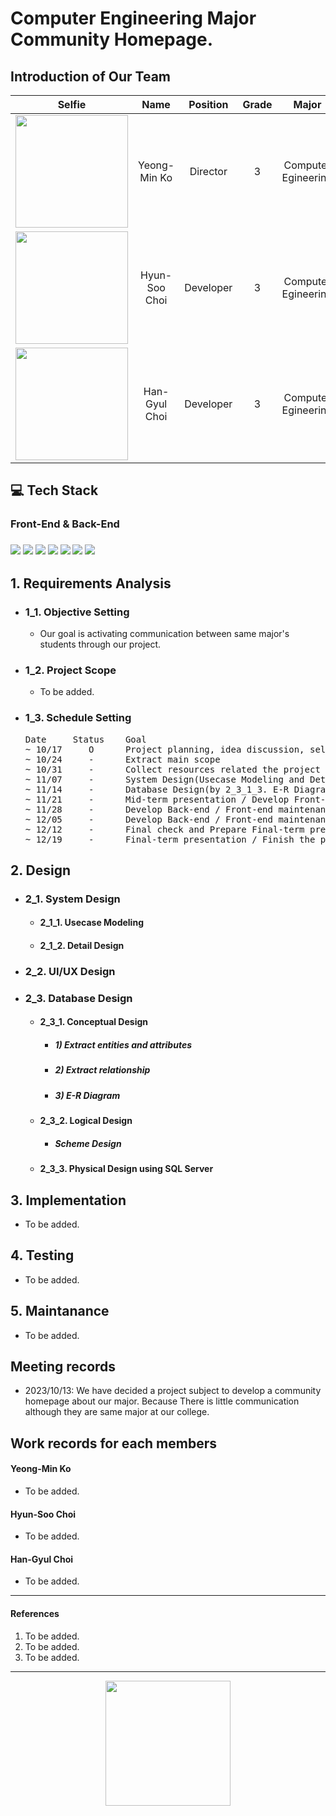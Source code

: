# Computer Engineering Major Community Homepage.

## Introduction of Our Team
|Selfie|Name|Position|Grade|Major|
|:--:|:--:|:--:|:--:|:--:|
|<img height="180" src="https://github.com/PSLeon24/CEM_Community/assets/59058869/1c4a75a2-fa44-4bde-ba6f-1b9b6868de0b">|Yeong-Min Ko|Director|3|Computer Egineering|
|<img height="180" src="https://github.com/PSLeon24/CEM_Community/assets/59058869/86cca87e-09b1-40af-b82a-e63509253dd7">|Hyun-Soo Choi|Developer|3|Computer Egineering|
|<img height="180" src="https://github.com/PSLeon24/CEM_Community/assets/59058869/b5e13f86-dbd8-4b1a-8395-fad3cd06ed0f">|Han-Gyul Choi|Developer|3|Computer Egineering|

## 💻 Tech Stack
<div>
  <h3>Front-End & Back-End<h3>
    <img src="https://img.shields.io/badge/html-E34F26?style=for-the-badge&logo=html5&logoColor=white">
    <img src="https://img.shields.io/badge/css-1572B6?style=for-the-badge&logo=css3&logoColor=white">
    <img src="https://img.shields.io/badge/javascript-F7DF1E?style=for-the-badge&logo=javascript&logoColor=black">
    <img src="https://img.shields.io/badge/bootstrap-7952B3?style=for-the-badge&logo=bootstrap&logoColor=white">
    <img src="https://img.shields.io/badge/node.js-339933?style=for-the-badge&logo=Node.js&logoColor=white">
    <img src="https://img.shields.io/badge/express-000000?style=for-the-badge&logo=express&logoColor=white">
    <img src="https://img.shields.io/badge/Microsoft%20SQL%20Server-CC2927?style=for-the-badge&logo=microsoft%20sql%20server&logoColor=white">
</div>

## 1. Requirements Analysis
- ### 1_1. Objective Setting
  - Our goal is activating communication between same major's students through our project.
- ### 1_2. Project Scope
  - To be added.
- ### 1_3. Schedule Setting
  <pre>
  Date     Status    Goal
  ~ 10/17     O      Project planning, idea discussion, selection of stack to use - All member
  ~ 10/24     -      Extract main scope
  ~ 10/31     -      Collect resources related the project
  ~ 11/07     -      System Design(Usecase Modeling and Detail Design - All member / Develop Front-end
  ~ 11/14     -      Database Design(by 2_3_1_3. E-R Diagram) and Prepare the mid-term presentation
  ~ 11/21     -      Mid-term presentation / Develop Front-end / Logical Design(Scheme Design)
  ~ 11/28     -      Develop Back-end / Front-end maintenance / System testing
  ~ 12/05     -      Develop Back-end / Front-end maintenance / System testing
  ~ 12/12     -      Final check and Prepare Final-term presentation
  ~ 12/19     -      Final-term presentation / Finish the project
  </pre>

## 2. Design
- ### 2_1. System Design
  - #### 2_1_1. Usecase Modeling
  - #### 2_1_2. Detail Design
- ### 2_2. UI/UX Design
- ### 2_3. Database Design
  - #### 2_3_1. Conceptual Design
    - ##### 1) Extract entities and attributes
    - ##### 2) Extract relationship
    - ##### 3) E-R Diagram
  - #### 2_3_2. Logical Design
    - ##### Scheme Design
  - #### 2_3_3. Physical Design using SQL Server

## 3. Implementation
- To be added.

## 4. Testing
- To be added.

## 5. Maintanance
- To be added.

## Meeting records
- 2023/10/13: We have decided a project subject to develop a community homepage about our major. Because There is little communication although they are same major at our college.

## Work records for each members
#### Yeong-Min Ko
- To be added.
#### Hyun-Soo Choi
- To be added.
#### Han-Gyul Choi
- To be added.

---
#### References
1) To be added.
2) To be added.
3) To be added.

---
<p align="center">
<img height="200" src="https://github.com/PSLeon24/CEM_Community/assets/59058869/b612dd9b-e2d9-4887-afe0-dde9406a011b">
</p>
